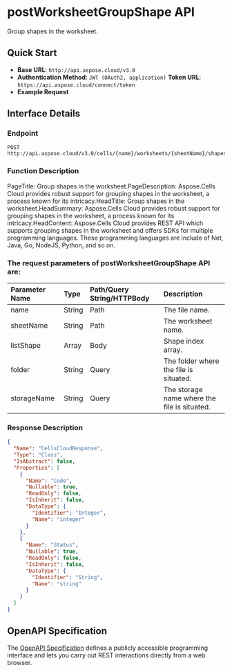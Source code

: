 # **postWorksheetGroupShape API**

Group shapes in the worksheet. 

## **Quick Start**

- **Base URL**: `http://api.aspose.cloud/v3.0`
- **Authentication Method**: `JWT (OAuth2, application)`  **Token URL**: `https://api.aspose.cloud/connect/token`
- **Example Request** 
<script src="https://gist.github.com/aspose-cells-cloud-gists/8a5b324fdf3e574dbd747c1a1e24b05d.js?file=Example30_PostWorksheetGroupShape.cs"></script>

## **Interface Details**

### **Endpoint** 

```
POST http://api.aspose.cloud/v3.0/cells/{name}/worksheets/{sheetName}/shapes/group
```

### **Function Description**
PageTitle: Group shapes in the worksheet.PageDescription: Aspose.Cells Cloud provides robust support for grouping shapes in the worksheet, a process known for its intricacy.HeadTitle: Group shapes in the worksheet.HeadSummary: Aspose.Cells Cloud provides robust support for grouping shapes in the worksheet, a process known for its intricacy.HeadContent: Aspose.Cells Cloud provides REST API which supports grouping shapes in the worksheet and offers SDKs for multiple programming languages. These programming languages are include of Net, Java, Go, NodeJS, Python, and so on.

### The request parameters of **postWorksheetGroupShape** API are: 

| Parameter Name | Type | Path/Query String/HTTPBody | Description | 
| :- | :- | :- |:- | 
|name|String|Path|The file name.|
|sheetName|String|Path|The worksheet name.|
|listShape|Array|Body|Shape index array.|
|folder|String|Query|The folder where the file is situated.|
|storageName|String|Query|The storage name where the file is situated.|


### **Response Description**
```json
{
  "Name": "CellsCloudResponse",
  "Type": "Class",
  "IsAbstract": false,
  "Properties": [
    {
      "Name": "Code",
      "Nullable": true,
      "ReadOnly": false,
      "IsInherit": false,
      "DataType": {
        "Identifier": "Integer",
        "Name": "integer"
      }
    },
    {
      "Name": "Status",
      "Nullable": true,
      "ReadOnly": false,
      "IsInherit": false,
      "DataType": {
        "Identifier": "String",
        "Name": "string"
      }
    }
  ]
}
```

## OpenAPI Specification

The [OpenAPI Specification](https://reference.aspose.cloud/cells/#/ShapesController/PostWorksheetGroupShape) defines a publicly accessible programming interface and lets you carry out REST interactions directly from a web browser.

